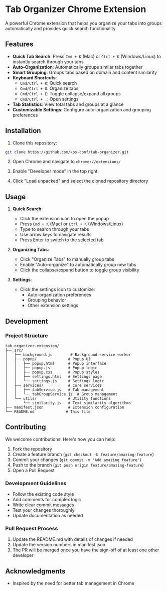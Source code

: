 # Tab Organizer Chrome Extension

A powerful Chrome extension that helps you organize your tabs into groups automatically and provides quick search functionality.

## Features

- **Quick Tab Search**: Press `Cmd + K` (Mac) or `Ctrl + K` (Windows/Linux) to instantly search through your tabs
- **Auto-Organization**: Automatically groups similar tabs together
- **Smart Grouping**: Groups tabs based on domain and content similarity
- **Keyboard Shortcuts**:
  - `Cmd/Ctrl + K`: Quick search
  - `Cmd/Ctrl + O`: Organize tabs
  - `Cmd/Ctrl + E`: Toggle collapse/expand all groups
  - `Cmd/Ctrl + ,`: Open settings
- **Tab Statistics**: View total tabs and groups at a glance
- **Customizable Settings**: Configure auto-organization and grouping preferences

## Installation

1. Clone this repository:
```bash
git clone https://github.com/kos-conf/tab-organizer.git
```

2. Open Chrome and navigate to `chrome://extensions/`

3. Enable "Developer mode" in the top right

4. Click "Load unpacked" and select the cloned repository directory

## Usage

1. **Quick Search**:
   - Click the extension icon to open the popup
   - Press `Cmd + K` (Mac) or `Ctrl + K` (Windows/Linux)
   - Type to search through your tabs
   - Use arrow keys to navigate results
   - Press Enter to switch to the selected tab

2. **Organizing Tabs**:
   - Click "Organize Tabs" to manually group tabs
   - Enable "Auto-organize" to automatically group new tabs
   - Click the collapse/expand button to toggle group visibility

3. **Settings**:
   - Click the settings icon to customize:
     - Auto-organization preferences
     - Grouping behavior
     - Other extension settings

## Development

### Project Structure
```
tab-organizer-extension/
├── src/
│   ├── background.js        # Background service worker
│   ├── popup/              # Popup UI
│   │   ├── popup.html      # Popup interface
│   │   ├── popup.js        # Popup logic
│   │   ├── popup.css       # Popup styles
│   │   ├── settings.html   # Settings page
│   │   └── settings.js     # Settings logic
│   ├── services/           # Core services
│   │   ├── tabService.js   # Tab management
│   │   └── tabGroupService.js  # Group management
│   └── utils/              # Utility functions
│       └── similarity.js   # Text similarity algorithms
├── manifest.json           # Extension configuration
└── README.md              # This file
```

## Contributing

We welcome contributions! Here's how you can help:

1. Fork the repository
2. Create a feature branch (`git checkout -b feature/amazing-feature`)
3. Commit your changes (`git commit -m 'Add amazing feature'`)
4. Push to the branch (`git push origin feature/amazing-feature`)
5. Open a Pull Request

### Development Guidelines

- Follow the existing code style
- Add comments for complex logic
- Write clear commit messages
- Test your changes thoroughly
- Update documentation as needed

### Pull Request Process

1. Update the README.md with details of changes if needed
2. Update the version numbers in manifest.json
3. The PR will be merged once you have the sign-off of at least one other developer

## Acknowledgments

- Inspired by the need for better tab management in Chrome 